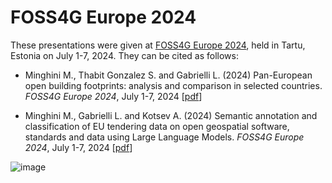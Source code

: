 # FOSS4G Europe 2024
These presentations were given at [FOSS4G Europe 2024](https://2024.europe.foss4g.org), held in Tartu, Estonia on July 1-7, 2024. They can be cited as follows:

* Minghini M., Thabit Gonzalez S. and Gabrielli L. (2024) Pan-European open building footprints: analysis and comparison in selected countries. _FOSS4G Europe 2024_, July 1-7, 2024 [[pdf](FOSS4GE_Buildings.pdf)]

* Minghini M., Gabrielli L. and Kotsev A. (2024) Semantic annotation and classification of EU tendering data on open geospatial software, standards and data using Large Language Models. _FOSS4G Europe 2024_, July 1-7, 2024 [[pdf](TED-LLM_FOSS4GE.pdf)]

![image](https://github.com/MarcoMinghini/Research-material/assets/14758434/517ac8ba-6375-4c6d-a638-c6dc876a3b9b)
